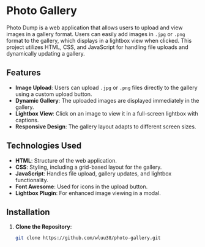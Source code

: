 # Photo Gallery

Photo Dump is a web application that allows users to upload and view images in a gallery format. Users can easily add images in `.jpg` or `.png` format to the gallery, which displays in a lightbox view when clicked. This project utilizes HTML, CSS, and JavaScript for handling file uploads and dynamically updating a gallery.

## Features

- **Image Upload**: Users can upload `.jpg` or `.png` files directly to the gallery using a custom upload button.
- **Dynamic Gallery**: The uploaded images are displayed immediately in the gallery.
- **Lightbox View**: Click on an image to view it in a full-screen lightbox with captions.
- **Responsive Design**: The gallery layout adapts to different screen sizes.

## Technologies Used

- **HTML**: Structure of the web application.
- **CSS**: Styling, including a grid-based layout for the gallery.
- **JavaScript**: Handles file upload, gallery updates, and lightbox functionality.
- **Font Awesome**: Used for icons in the upload button.
- **Lightbox Plugin**: For enhanced image viewing in a modal.

## Installation

1. **Clone the Repository**:
   ```bash
   git clone https://github.com/wluu38/photo-gallery.git
